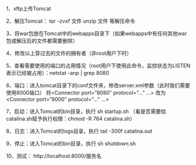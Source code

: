 1、xftp上传Tomcat

2、解压Tomcat：  tar -zvxf 文件                                unzip 文件  等解压命令

3、将war包放在Tomcat中的webapps目录下（如果webapps中有任何其他war包或解压后的文件都需要删除）

4、修改以上穿过去的文件的拥有者（非root用户下时）

5、查看需要使用的端口的占用情况（root用户下使用此命令，监控状态为LISTEN表示已经被占用）：netstat -anp | grep 8080

6、端口：进入tomcat目录下的conf文件夹，修改server.xml参数（此时我们需要使用8000端口）             将<Connector port=”8080″ protocol=”…” …>             改为<Connector port=”8000″ protocol=”…” …>

7、启动：进入Tomcat的bin目录，执行 sh startup.sh （看是否需要给catalina.sh赋予执行权限：chmod -R 764 catalina.sh）

8、日志：进入Tomcat的logs目录，执行 tail -300f catalina.out

9、停止：进入Tomcat的bin目录，执行 sh shutdown.sh

10、测试： http://localhost:8000/服务名



